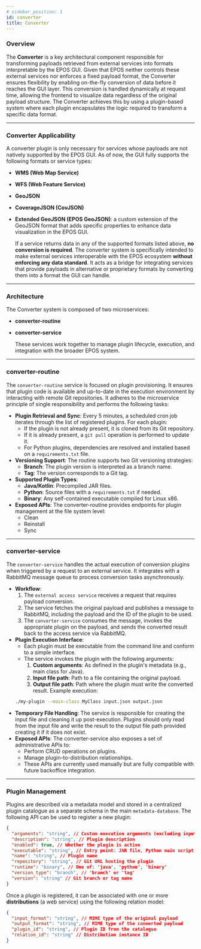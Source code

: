 ```yaml
---
# sidebar_position: 1
id: converter
title: Converter
---
```


### Overview

The **Converter** is a key architectural component responsible for transforming payloads retrieved from external services into formats interpretable by the EPOS GUI. Given that EPOS neither controls these external services nor enforces a fixed payload format, the Converter ensures flexibility by enabling on-the-fly conversion of data before it reaches the GUI layer.
This conversion is handled dynamically at request time, allowing the frontend to visualize data regardless of the original payload structure. The Converter achieves this by using a plugin-based system where each plugin encapsulates the logic required to transform a specific data format.

---

### Converter Applicability

A converter plugin is only necessary for services whose payloads are not natively supported by the EPOS GUI. As of now, the GUI fully supports the following formats or service types:

- **WMS (Web Map Service)**
- **WFS (Web Feature Service)**
- **GeoJSON**
- **CoverageJSON (CovJSON)**
- **Extended GeoJSON (EPOS GeoJSON)**: a custom extension of the GeoJSON format that adds specific properties to enhance data visualization in the EPOS GUI.

  If a service returns data in any of the supported formats listed above, **no conversion is required**. The converter system is specifically intended to make external services interoperable with the EPOS ecosystem **without enforcing any data standard**. It acts as a bridge for integrating services that provide payloads in alternative or proprietary formats by converting them into a format the GUI can handle.

---

### Architecture

The Converter system is composed of two microservices:

- **converter-routine**
- **converter-service**

  These services work together to manage plugin lifecycle, execution, and integration with the broader EPOS system.

---

### converter-routine

The `converter-routine` service is focused on plugin provisioning. It ensures that plugin code is available and up-to-date in the execution environment by interacting with remote Git repositories. It adheres to the microservice principle of single responsibility and performs the following tasks:

- **Plugin Retrieval and Sync**:
  Every 5 minutes, a scheduled cron job iterates through the list of registered plugins. For each plugin:
  - If the plugin is not already present, it is cloned from its Git repository.
  - If it is already present, a `git pull` operation is performed to update it.
  - For Python plugins, dependencies are resolved and installed based on a `requirements.txt` file.
- **Versioning Support**:
  The routine supports two Git versioning strategies:
  - **Branch**: The plugin version is interpreted as a branch name.
  - **Tag**: The version corresponds to a Git tag.
- **Supported Plugin Types**:
  - **Java/Kotlin**: Precompiled JAR files.
  - **Python**: Source files with a `requirements.txt` if needed.
  - **Binary**: Any self-contained executable compiled for Linux x86.
- **Exposed APIs**:
  The converter-routine provides endpoints for plugin management at the file system level:
  - Clean
  - Reinstall
  - Sync

---

### converter-service

The `converter-service` handles the actual execution of conversion plugins when triggered by a request to an external service. It integrates with a RabbitMQ message queue to process conversion tasks asynchronously.

- **Workflow**:
  1. The `external access service` receives a request that requires payload conversion.
  2. The service fetches the original payload and publishes a message to RabbitMQ, including the payload and the ID of the plugin to be used.
  3. The `converter-service` consumes the message, invokes the appropriate plugin on the payload, and sends the converted result back to the access service via RabbitMQ.
- **Plugin Execution Interface**:
  - Each plugin must be executable from the command line and conform to a simple interface.
  - The service invokes the plugin with the following arguments:
    1. **Custom arguments**: As defined in the plugin's metadata (e.g., main class for Java).
    2. **Input file path**: Path to a file containing the original payload.
    3. **Output file path**: Path where the plugin must write the converted result.
       Example execution:
  ```bash
  ./my-plugin --main-class MyClass input.json output.json
  ```
- **Temporary File Handling**:
  The service is responsible for creating the input file and cleaning it up post-execution. Plugins should only read from the input file and write the result to the output file path provided creating it if it does not exist.
- **Exposed APIs**:
  The converter-service also exposes a set of administrative APIs to:
  - Perform CRUD operations on plugins.
  - Manage plugin-to-distribution relationships.
  - These APIs are currently used manually but are fully compatible with future backoffice integration.

---

### Plugin Management

Plugins are described via a metadata model and stored in a centralized plugin catalogue as a separate schema in the main `metadata-database`. The following API can be used to register a new plugin:

```json
{
  "arguments": "string", // Custom execution arguments (excluding input/output paths)
  "description": "string", // Plugin description
  "enabled": true, // Whether the plugin is active
  "executable": "string", // Entry point: JAR file, Python main script, or binary name
  "name": "string", // Plugin name
  "repository": "string", // Git URL hosting the plugin
  "runtime": "binary", // One of: 'java', 'python', 'binary'
  "version_type": "branch", // 'branch' or 'tag'
  "version": "string" // Git branch or tag name
}
```

Once a plugin is registered, it can be associated with one or more **distributions** (a web service) using the following relation model:

```json
{
  "input_format": "string", // MIME type of the original payload
  "output_format": "string", // MIME type of the converted payload
  "plugin_id": "string", // Plugin ID from the catalogue
  "relation_id": "string" // Distribution instance ID
}
```
